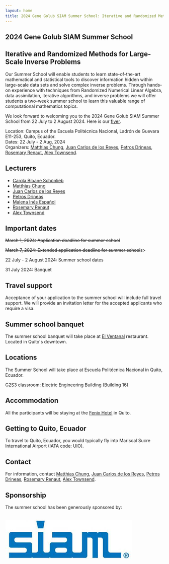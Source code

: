 ```yaml
---
layout: home
title: 2024 Gene Golub SIAM Summer School: Iterative and Randomized Methods for Large-Scale Inverse Problems
---
```


## 2024 Gene Golub SIAM Summer School

## Iterative and Randomized Methods for Large-Scale Inverse Problems

Our Summer School will enable students to learn state-of-the-art mathematical and statistical tools to discover information hidden within large-scale data sets and solve complex inverse problems. Through hands-on experience with techniques from Randomized Numerical Linear Algebra, data assimilation, iterative algorithms, and inverse problems we will offer students a two-week summer school to learn this valuable range of computational mathematics topics. 

We look forward to welcoming you to the 2024 Gene Golub SIAM Summer School from 22 July to 2 August 2024. Here is our <a href="Advertisement.pdf">flyer</a>.
<p>
Location: Campus of the Escuela Politécnica Nacional, Ladrón de Guevara E11-253, Quito, Ecuador. <br/>
Dates: 22 July - 2 Aug, 2024 <br/>
Organizers: <a href="http://www.math.emory.edu/~mchun45/">Matthias Chung</a>, <a href="https://twas.org/directory/de-los-reyes-juan-carlos">Juan Carlos de los Reyes</a>, <a href="https://www.cs.purdue.edu/homes/pdrineas/">Petros Drineas</a>, <a href="https://search.asu.edu/profile/85017">Rosemary Renaut</a>, <a href="https://pi.math.cornell.edu/~ajt/">Alex Townsend</a>.
</p>

## Lecturers

- <a href="https://www.damtp.cam.ac.uk/user/cbs31/Home.html">Carola Bibane Schönlieb</a>
- <a href="http://www.math.emory.edu/~mchun45/">Matthias Chung</a>
- <a href="https://modemat.epn.edu.ec/~jcdelosreyes/">Juan Carlos de los Reyes</a>
- <a href="https://www.cs.purdue.edu/homes/pdrineas/">Petros Drineas</a>
- <a href="https://math.la.asu.edu/~mespanol/">Malena Inés Español</a>
- <a href="https://search.asu.edu/profile/85017">Rosemary Renaut</a>
- <a href="https://pi.math.cornell.edu/~ajt/">Alex Townsend</a>

## Important dates

<p><s>March 1, 2024: Application deadline for summer school</s></p>
<p><s>March 7, 2024: Extended application deadline for summer school</s>s></p>
<p>22 July - 2 August 2024: Summer school dates</p>
<p>31 July 2024: Banquet</p>

## Travel support

Acceptance of your application to the summer school will include full travel support. We will provide an invitation letter for the accepted applicants who require a visa.

## Summer school banquet

The summer school banquet will take place at <a href="https://www.elventanal.ec/">El Ventanal</a> restaurant. Located in Quito's downtown.

## Locations

The Summer School will take place at Escuela Politécnica Nacional in Quito, Ecuador.

G2S3 classroom: Electric Engineering Building (Building 16)

## Accommodation

All the participants will be staying at the <a href="https://www.fenixhotel.ec/">Fenix Hotel</a> in Quito.

## Getting to Quito, Ecuador

To travel to Quito, Ecuador, you would typically fly into Mariscal Sucre International Airport (IATA code: UIO). 

## Contact

For information, contact <a href="mailto:matthias.chung@emory.edu">Matthias Chung</a>, <a href="mailto:juan.delosreyes@epn.edu.ec">Juan Carlos de los Reyes</a>, <a href="mailto:drineas@gmail.com">Petros Drineas</a>, <a href="mailto:renaut@asu.edu">Rosemary Renaut</a>, <a href="mailto:townsend@cornell.edu">Alex Townsend</a>.

## Sponsorship

<p>The  summer school has been generously sponsored by: </p> <br/>
  <img src="siamlogo.jpeg" alt="SIAM"/>
